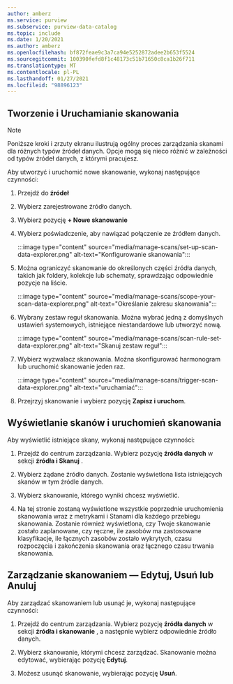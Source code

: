 ```yaml
---
author: amberz
ms.service: purview
ms.subservice: purview-data-catalog
ms.topic: include
ms.date: 1/20/2021
ms.author: amberz
ms.openlocfilehash: bf872feae9c3a7ca94e5252872adee2b653f5524
ms.sourcegitcommit: 100390fefd8f1c48173c51b71650c8ca1b26f711
ms.translationtype: MT
ms.contentlocale: pl-PL
ms.lasthandoff: 01/27/2021
ms.locfileid: "98896123"
---
```

## <a name="creating-and-running-a-scan"></a>Tworzenie i Uruchamianie skanowania

> [!Note] 
> Poniższe kroki i zrzuty ekranu ilustrują ogólny proces zarządzania skanami dla różnych typów źródeł danych. Opcje mogą się nieco różnić w zależności od typów źródeł danych, z którymi pracujesz.

Aby utworzyć i uruchomić nowe skanowanie, wykonaj następujące czynności:

1. Przejdź do **źródeł**

1. Wybierz zarejestrowane źródło danych.

1. Wybierz pozycję **+ Nowe skanowanie**

1. Wybierz poświadczenie, aby nawiązać połączenie ze źródłem danych. 

   :::image type="content" source="media/manage-scans/set-up-scan-data-explorer.png" alt-text="Konfigurowanie skanowania":::

1. Można ograniczyć skanowanie do określonych części źródła danych, takich jak foldery, kolekcje lub schematy, sprawdzając odpowiednie pozycje na liście.

   :::image type="content" source="media/manage-scans/scope-your-scan-data-explorer.png" alt-text="Określanie zakresu skanowania":::

1. Wybrany zestaw reguł skanowania. Można wybrać jedną z domyślnych ustawień systemowych, istniejące niestandardowe lub utworzyć nową.

   :::image type="content" source="media/manage-scans/scan-rule-set-data-explorer.png" alt-text="Skanuj zestaw reguł":::

1. Wybierz wyzwalacz skanowania. Można skonfigurować harmonogram lub uruchomić skanowanie jeden raz.

   :::image type="content" source="media/manage-scans/trigger-scan-data-explorer.png" alt-text="uruchamiać":::

1. Przejrzyj skanowanie i wybierz pozycję **Zapisz i uruchom**.

## <a name="viewing-your-scans-and-scan-runs"></a>Wyświetlanie skanów i uruchomień skanowania

Aby wyświetlić istniejące skany, wykonaj następujące czynności:

1. Przejdź do centrum zarządzania. Wybierz pozycję **źródła danych** w sekcji **źródła i Skanuj** . 

2. Wybierz żądane źródło danych. Zostanie wyświetlona lista istniejących skanów w tym źródle danych.

3. Wybierz skanowanie, którego wyniki chcesz wyświetlić.

4. Na tej stronie zostaną wyświetlone wszystkie poprzednie uruchomienia skanowania wraz z metrykami i Stanami dla każdego przebiegu skanowania. Zostanie również wyświetlona, czy Twoje skanowanie zostało zaplanowane, czy ręczne, ile zasobów ma zastosowane klasyfikacje, ile łącznych zasobów zostało wykrytych, czasu rozpoczęcia i zakończenia skanowania oraz łącznego czasu trwania skanowania.

## <a name="manage-your-scans---edit-delete-or-cancel"></a>Zarządzanie skanowaniem — Edytuj, Usuń lub Anuluj

Aby zarządzać skanowaniem lub usunąć je, wykonaj następujące czynności:

1. Przejdź do centrum zarządzania. Wybierz pozycję **źródła danych** w sekcji **źródła i skanowanie** , a następnie wybierz odpowiednie źródło danych.

2. Wybierz skanowanie, którymi chcesz zarządzać. Skanowanie można edytować, wybierając pozycję **Edytuj**.

3. Możesz usunąć skanowanie, wybierając pozycję **Usuń**. 
